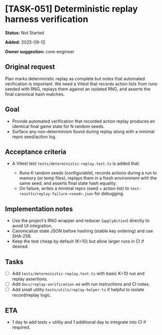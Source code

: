# [TASK-051] Deterministic replay harness verification

**Status:** Not Started

**Added:** 2025-09-12

**Owner suggestion:** core-engineer

## Original request

Plan marks deterministic replay as complete but notes that automated verification is important. We need a Vitest that records action lists from runs seeded with RNG, replays them against an isolated RNG, and asserts the final canonical hash matches.

## Goal

- Provide automated verification that recorded action replay produces an identical final game state for N random seeds.
- Surface any non-determinism found during replay along with a minimal repro seed/action log.

## Acceptance criteria

- A Vitest test `tests/deterministic-replay.test.ts` is added that:

  - Runs K random seeds (configurable), records actions during a run to memory (or temp files), replays them in a fresh environment with the same seed, and asserts final state hash equality.
  - On failure, writes a minimal repro (seed + action list) to `test-results/replay-failure-<seed>.json` for debugging.

## Implementation notes

- Use the project's RNG wrapper and reducer (`applyAction`) directly to avoid UI integration.
- Canonicalize state JSON before hashing (stable key ordering) and use SHA-256.
- Keep the test cheap by default (K=10) but allow larger runs in CI if desired.

## Tasks

- [ ] Add `tests/deterministic-replay.test.ts` with basic K=10 run and replay assertions.
- [ ] Add `docs/replay-verification.md` with run instructions and CI notes.
- [ ] Add small utility `tests/utils/replay-helper.ts` if helpful to isolate record/replay logic.

## ETA

- 1 day to add tests + utility and 1 additional day to integrate into CI if required.
